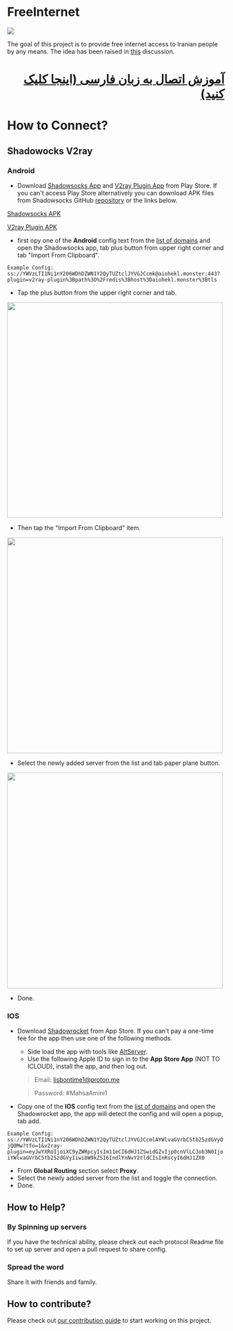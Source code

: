 # FreeInternet

[![](https://dcbadge.vercel.app/api/server/ggDH3G8ng2?style=plastic)](https://discord.gg/ggDH3G8ng2)

The goal of this project is to provide free internet access to Iranian people by any means. The idea has been raised in [this](https://github.com/WeAreMahsaAmini/Core/discussions/62) discussion.

<div dir="rtl">

# [آموزش اتصال به زبان فارسی (اینجا کلیک کنید)](guides/README.md)

</div>

# How to Connect?
## Shadowocks V2ray
### Android
- Download  [Shadowsocks App](https://play.google.com/store/apps/details?id=com.github.shadowsocks) and [V2ray Plugin App](https://play.google.com/store/apps/details?id=com.github.shadowsocks.plugin.v2ray)  from Play Store.
If you can't access Play Store alternatively you can download APK files from Shadowsocks GitHub [repository](https://github.com/shadowsocks) or the links below.

[Shadowsocks APK](https://github.com/shadowsocks/shadowsocks-android/releases/download/v5.2.6/shadowsocks--universal-v5.2.6.apk)

 [V2ray Plugin APK](https://github.com/shadowsocks/v2ray-plugin-android/releases/download/v1.3.3/v2ray--universal-1.3.3.apk)

- first opy one of the **Android** config text from the [list of domains](guides/shadowsocks-v2ray-tls/CONFIGS.md) and open the Shadowsocks app, tab plus button from upper right corner and tab "Import From Clipboard".

`Example Config:
ss://YWVzLTI1Ni1nY206WDhDZWN1Y2QyTUZtclJYVGJCcmk@aiohekl.monster:443?plugin=v2ray-plugin%3Bpath%3D%2Fredis%3Bhost%3Daiohekl.monster%3Btls`

- Tap the plus button from the upper right corner and tab.
<img src="https://user-images.githubusercontent.com/47558577/193402425-7c86138f-fa2b-4087-af95-336215916295.jpg" height="500">

- Then tap the  "Import From Clipboard" item.
<img src="https://user-images.githubusercontent.com/47558577/193402427-275b568c-d159-4dbe-9fee-5a60570e95d9.jpg" height="500">

- Select the newly added server from the list and tab paper plane button.
<img src="https://user-images.githubusercontent.com/47558577/194591127-907be7ae-961b-4902-b376-61b58075c88d.jpg" height="500">

- Done.

### IOS
- Download [Shadowrocket](https://apps.apple.com/us/app/shadowrocket/id932747118) from App Store. If you can't pay a one-time fee for the app then use one of the following methods.
     - Side load the app with tools like [AltServer](https://altstore.io/).
     - Use the following Apple ID to sign in to the **App Store App** (NOT TO ICLOUD), install the app, and then log out.
     > Email: lisbontime1@proton.me

     > Password: #MahsaAmini1
- Copy one of the **IOS** config text from the [list of domains](guides/shadowsocks-v2ray-tls/CONFIGS.md) and open the Shadowrocket app, the app will detect the config and will open a popup, tab add.

`Example Config:
ss://YWVzLTI1Ni1nY206WDhDZWN1Y2QyTUZtclJYVGJCcmlAYWlvaGVrbC5tb25zdGVyOjQ0Mw?tfo=1&v2ray-plugin=eyJwYXRoIjoiXC9yZWRpcyIsIm11eCI6dHJ1ZSwidGZvIjp0cnVlLCJob3N0IjoiYWlvaGVrbC5tb25zdGVyIiwibW9kZSI6IndlYnNvY2tldCIsInRscyI6dHJ1ZX0`
- From **Global Routing** section select **Proxy**.
- Select the newly added server from the list and toggle the connection.
- Done.
## How to Help?
### By Spinning up servers
If you have the technical ability, please check out each protocol Readme file to set up server and open a pull request to share config.
### Spread the word
Share it with friends and family.

## How to contribute?

Please check out [our contribution guide](https://github.com/WeAreMahsaAmini/FreeInternet/blob/main/CONTRIBUTING.md) to start working on this project.
